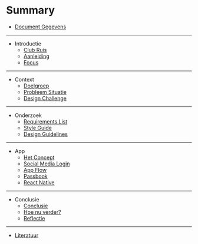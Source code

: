 # Summary

* [Document Gegevens](README.md)

---

* Introductie
  * [Club Ruis](introduction/club-ruis.md)
  * [Aanleiding](introduction/motivation.md)
  * [Focus](introduction/focus.md)

---

* Context
  * [Doelgroep](context/focus-group.md)
  * [Probleem Situatie](context/problem.md)
  * [Design Challenge](context/design-challenge.md)

---

* Onderzoek
  * [Requirements List](research/requirements-list.md)
  * [Style Guide](design/style-guide.md)
  * [Design Guidelines](design/guidelines.md)

---

* App
  * [Het Concept](prototype/concept.md)
  * [Social Media Login](prototype/social-media-login.md)
  * [App Flow](prototype/flow.md)
  * [Passbook](prototype/passbook.md)
  * [React Native](prototype/react-native.md)

---

* Conclusie
  * [Conclusie](closing/conclusion.md)
  * [Hoe nu verder?](closing/vision.md)
  * [Reflectie](closing/reflection.md)

---

* [Literatuur](misc/literature.md)

